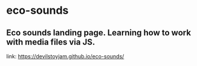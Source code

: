 # eco-sounds

## Eco sounds landing page. Learning how to work with media files via JS.

link: https://devilstoyjam.github.io/eco-sounds/
